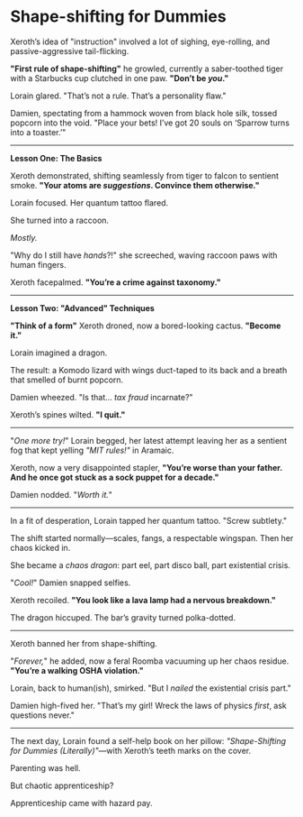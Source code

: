 # Shape-shifting for Dummies


Xeroth’s idea of "instruction" involved a lot of sighing, eye-rolling, and passive-aggressive tail-flicking.  

**"First rule of shape-shifting"** he growled, currently a saber-toothed tiger with a Starbucks cup clutched in one paw. **"Don’t be *you*."**  

Lorain glared. "That’s not a rule. That’s a personality flaw."  

Damien, spectating from a hammock woven from black hole silk, tossed popcorn into the void. "Place your bets! I’ve got 20 souls on ‘Sparrow turns into a toaster.’"  

---  

**Lesson One: The Basics**  

Xeroth demonstrated, shifting seamlessly from tiger to falcon to sentient smoke. **"Your atoms are *suggestions*. Convince them otherwise."**  

Lorain focused. Her quantum tattoo flared.  

She turned into a raccoon.  

*Mostly.*  

"Why do I still have *hands*?!" she screeched, waving raccoon paws with human fingers.  

Xeroth facepalmed. **"You’re a crime against taxonomy."**  

---  

**Lesson Two: "Advanced" Techniques**  

**"Think of a form"** Xeroth droned, now a bored-looking cactus. **"Become it."**  

Lorain imagined a dragon.  

The result: a Komodo lizard with wings duct-taped to its back and a breath that smelled of burnt popcorn.  

Damien wheezed. "Is that… *tax fraud* incarnate?"  

Xeroth’s spines wilted. **"I quit."**  

---    

"*One more try!*" Lorain begged, her latest attempt leaving her as a sentient fog that kept yelling *"MIT rules!"* in Aramaic.  

Xeroth, now a very disappointed stapler, **"You’re worse than your father. And he once got stuck as a sock puppet for a decade."**  

Damien nodded. "*Worth it.*"  

---   

In a fit of desperation, Lorain tapped her quantum tattoo. "Screw subtlety."  

The shift started normally—scales, fangs, a respectable wingspan. Then her chaos kicked in.  

She became a *chaos dragon*: part eel, part disco ball, part existential crisis.  

"*Cool!*" Damien snapped selfies.  

Xeroth recoiled. **"You look like a lava lamp had a nervous breakdown."**  

The dragon hiccuped. The bar’s gravity turned polka-dotted.  

---  

Xeroth banned her from shape-shifting.  

"*Forever,*" he added, now a feral Roomba vacuuming up her chaos residue. **"You’re a walking OSHA violation."**  

Lorain, back to human(ish), smirked. "But I *nailed* the existential crisis part."  

Damien high-fived her. "That’s my girl! Wreck the laws of physics *first*, ask questions never."  

---  

The next day, Lorain found a self-help book on her pillow: *"Shape-Shifting for Dummies (Literally)"*—with Xeroth’s teeth marks on the cover.  

Parenting was hell.  

But chaotic apprenticeship?  

Apprenticeship came with hazard pay.